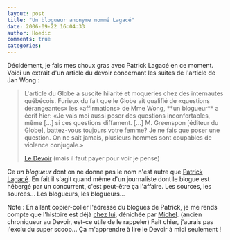 ```yaml
---
layout: post
title: "Un blogueur anonyme nommé Lagacé"
date: 2006-09-22 16:04:33
author: Hoedic
comments: true
categories: 
---
```



Décidément, je fais mes choux gras avec Patrick Lagacé en ce moment. Voici un extrait d'un article du devoir concernant les suites de l'article de Jan Wong :

<blockquote class="citation">L'article du Globe a suscité hilarité et moqueries chez des internautes québécois. Furieux du fait que le Globe ait qualifié de «questions dérangeantes» les «affirmations» de Mme Wong, **un blogueur** a écrit hier: «Je vais moi aussi poser des questions inconfortables, même [...] si ces questions diffament. [...] M. Greenspon [éditeur du Globe], battez-vous toujours votre femme? Je ne fais que poser une question. On ne sait jamais, plusieurs hommes sont coupables de violence conjugale.»

[Le Devoir](http://www.ledevoir.com/2006/09/22/118758.html) (mais il faut payer pour voir je pense)</blockquote>

Ce *un blogueur* dont on ne donne pas le nom  n'est autre que [Patrick Lagacé](http://pat.blogue.canoe.com/2006/09/21/how_many_editorial_writers_from_the_glob). En fait il s'agit quand même d'un journaliste dont le blogue est hébergé par un concurrent, c'est peut-être ça l'affaire. Les sources, les sources... Les blogueurs, les blogueurs...

Note : En allant copier-coller l'adresse du blogues de Patrick, je me rends compte que l'histoire est déjà [chez lui](http://pat.blogue.canoe.com/2006/09/22/un_journal_de_montreal), dénichée par [Michel](http://www.micheldumais.com/archives/2006/09/22/cheap-cheap-cheap-la-guerre-des-mdias/).  (ancien chroniqueur au Devoir, est-ce utile de le rappeler) Fait chier, j'aurais pas l'exclu du super scoop... Ça m'apprendre à lire le Devoir à midi seulement !

